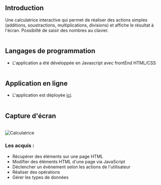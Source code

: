 ## Introduction
Une calculatrice interactive qui permet de réaliser des actions simples (additions, soustractions, multiplications, divisions) et affiche le résultat à l'écran. Possibilté de saisir des nombres au clavier.
</br></br>

##  Langages de programmation
- L'application a été développée en Javascript avec frontEnd HTML/CSS</br></br>

## Application en ligne
- L'application est déployée [ici](http://dev.dagdemir.fr/js/01/).</br></br>

## Capture d'écran
</br><img src="https://i.imgur.com/rqscgIY.jpeg" alt="Calculatrice"/>

### Les acquis :

- Récupérer des éléments sur une page HTML
- Modifier des éléments HTML d'une page via JavaScript
- Déclencher un évènement selon les actions de l'utilisateur
- Réaliser des opérations
- Gérer les types de données
